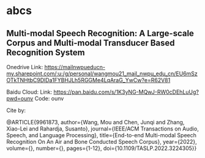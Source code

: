 # abcs

## Multi-modal Speech Recognition: A Large-scale Corpus and Multi-modal Transducer  Based Recognition System




Onedrive Link: 
https://mailnwpueducn-my.sharepoint.com/:u:/g/personal/wangmou21_mail_nwpu_edu_cn/EU6mSzOTkTNHtbC9DlDa1FYBHJLh5RGGMe4LqAraG_YwCw?e=R62V81

Baidu Cloud: 
Link: https://pan.baidu.com/s/1K3yNG-MQwJ-RW0cDEhLuUg?pwd=ounv 
Code: ounv

Cite by:

@ARTICLE{9961873,
  author={Wang, Mou and Chen, Junqi and Zhang, Xiao-Lei and Rahardja, Susanto},
  journal={IEEE/ACM Transactions on Audio, Speech, and Language Processing}, 
  title={End-to-end Multi-modal Speech Recognition On An Air and Bone Conducted Speech Corpus}, 
  year={2022},
  volume={},
  number={},
  pages={1-12},
  doi={10.1109/TASLP.2022.3224305}}
